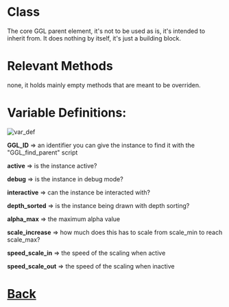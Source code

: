 # Class

The core GGL parent element, it's not to be used as is, it's intended to inherit from.
It does nothing by itself, it's just a building block.

# Relevant Methods

none, it holds mainly empty methods that are meant to be overriden.

# Variable Definitions:

![var_def](https://github.com/Ced30/GML-GUI-Library-GGL-Documentation/blob/main/Images/API/GGL_instance/parent_GGL.png)

**GGL_ID**		  => an identifier you can give the instance to find it with the "GGL_find_parent" script

**active**          => is the instance active?

**debug**           => is the instance in debug mode?

**interactive**     => can the instance be interacted with?

**depth_sorted**    => is the instance being drawn with depth sorting?

**alpha_max**       => the maximum alpha value

**scale_increase**  => how much does this has to scale from scale_min to reach scale_max?

**speed_scale_in**  => the speed of the scaling when active

**speed_scale_out** => the speed of the scaling when inactive


# [Back](https://github.com/Ced30/GML-GUI-Library-GGL-Documentation/blob/main/API/Instance%20Classes.md)
